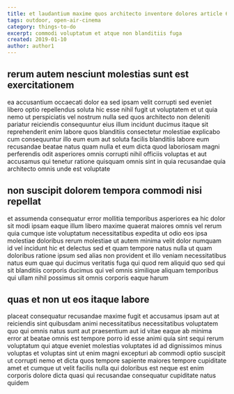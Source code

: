 ```yaml
---
title: et laudantium maxime quos architecto inventore dolores article 6373
tags: outdoor, open-air-cinema
category: things-to-do
excerpt: commodi voluptatum et atque non blanditiis fuga
created: 2019-01-10
author: author1
---
```


## rerum autem nesciunt molestias sunt est exercitationem

ea accusantium occaecati dolor ea sed ipsam velit corrupti sed eveniet libero optio repellendus soluta hic esse nihil fugit ut voluptatem et ut quia nemo ut perspiciatis vel nostrum nulla sed quos architecto non deleniti pariatur reiciendis consequuntur eius illum incidunt ducimus itaque sit reprehenderit enim labore quos blanditiis consectetur molestiae explicabo cum consequuntur illo eum eum aut soluta facilis blanditiis labore eum recusandae beatae natus quam nulla et eum dicta quod laboriosam magni perferendis odit asperiores omnis corrupti nihil officiis voluptas et aut accusamus qui tenetur ratione quisquam omnis sint in quia recusandae quia architecto omnis unde est voluptate

## non suscipit dolorem tempora commodi nisi repellat

et assumenda consequatur error mollitia temporibus asperiores ea hic dolor sit modi ipsam eaque illum libero maxime quaerat maiores omnis vel rerum quia cumque iste voluptatum necessitatibus expedita ut odio eos ipsa molestiae doloribus rerum molestiae ut autem minima velit dolor numquam id vel incidunt hic et delectus sed et quam tempore natus nulla ut quam doloribus ratione ipsum sed alias non provident et illo veniam necessitatibus natus eum quae qui ducimus veritatis fuga qui quod rem aliquid quo sed qui sit blanditiis corporis ducimus qui vel omnis similique aliquam temporibus qui ullam nihil possimus sit omnis corporis eaque harum

## quas et non ut eos itaque labore

placeat consequatur recusandae maxime fugit et accusamus ipsam aut at reiciendis sint quibusdam animi necessitatibus necessitatibus voluptatem quo qui omnis natus sunt aut praesentium aut id vitae eaque ab minima error at beatae omnis est tempore porro id esse animi quia sint sequi rerum voluptatum qui atque eveniet molestias voluptates id ad dignissimos minus voluptas et voluptas sint ut enim magni excepturi ab commodi optio suscipit ut corrupti nemo et dicta quos tempore sapiente maiores tempore cupiditate amet et cumque ut velit facilis nulla qui doloribus est neque est enim corporis dolore dicta quasi qui recusandae consequatur cupiditate natus quidem
